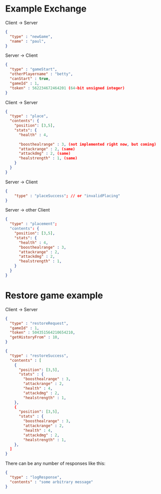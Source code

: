 # Example Exchange

Client -> Server
```json
{
  "type" : "newGame",
  "name" : "paul",
}
```

Server -> Client
```json
{
  "type" : "gameStart",
  "otherPlayername" : "betty",
  "canStart" : true,
  "gameId" : 1,
  "token" : 562234672464201 (64-bit unsigned integer)
}
```

Client -> Server
```json
{
  "type" : "place",
  "contents": {
    "position": [3,5],
    "stats": {
      "health" : 4,
      
      "boosthealrange" : 3, (not implemented right now, but coming)
      "attackrange" : 2, (same)
      "attackdmg" : 2, (same)
      "healstrength" : 1, (same)
    }
  }
}
```

Server -> Client
```json
{
    "type" : "placeSuccess"; // or "invalidPlacing"
}
```

Server -> other Client
```json
{
  "type" : "placement";
  "contents": {
    "position": [3,5],
    "stats": {
      "health" : 4,
      "boosthealrange" : 3,
      "attackrange" : 2,
      "attackdmg" : 2,
      "healstrength" : 1,
    }
  }
}
```

# Restore game example

Client -> Server

```json
{
  "type" : "restoreRequest",
  "gameId" : 1,
  "token" : 504351564210654210,
  "getHistoryFrom" : 10,
}
```

```json
{
  "type" : "restoreSuccess",
  "contents" : [
    {
      "position": [3,5],
      "stats" : {
        "boosthealrange" : 3,
        "attackrange" : 2,
        "health" : 4,
        "attackdmg" : 2,
        "healstrength" : 1,
    },
    {
      "position": [3,5],
      "stats" : {
        "boosthealrange" : 3,
        "attackrange" : 2,
        "health" : 4,
        "attackdmg" : 2,
        "healstrength" : 1,
    },
  ]
}
```


There can be any number of responses like this:

```json
{
  "type" : "logResponse",
  "contents" : "some arbitrary message"
}
```
